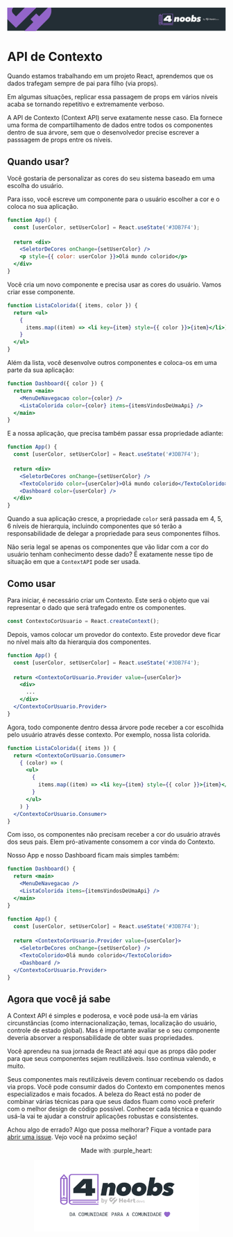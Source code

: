 <p align="center">
  <a href="https://github.com/he4rt/4noobs" target="_blank">
    <img src="../../assets/global/header-4noobs.svg">
  </a>
</p>

# API de Contexto

Quando estamos trabalhando em um projeto React, aprendemos que os dados trafegam sempre de pai para filho (via props).

Em algumas situações, replicar essa passagem de props em vários níveis acaba se tornando repetitivo e extremamente verboso.

A API de Contexto (Context API) serve exatamente nesse caso. Ela fornece uma forma de compartilhamento de dados entre todos os componentes dentro de sua árvore, sem que o desenvolvedor precise escrever a passsagem de props entre os níveis.

## Quando usar?

Você gostaria de personalizar as cores do seu sistema baseado em uma escolha do usuário.

Para isso, você escreve um componente para o usuário escolher a cor e o coloca no sua aplicação.

```jsx
function App() {
  const [userColor, setUserColor] = React.useState('#3DB7F4');

  return <div>
    <SeletorDeCores onChange={setUserColor} />
    <p style={{ color: userColor }}>Olá mundo colorido</p>
  </div>
}
```

Você cria um novo componente e precisa usar as cores do usuário. Vamos criar esse componente.

```jsx
function ListaColorida({ items, color }) {
  return <ul>
    {
      items.map((item) => <li key={item} style={{ color }}>{item}</li>)
    }
  </ul>
}
```

Além da lista, você desenvolve outros componentes e coloca-os em uma parte da sua aplicação:

```jsx
function Dashboard({ color }) {
  return <main>
    <MenuDeNavegacao color={color} />
    <ListaColorida color={color} items={itemsVindosDeUmaApi} />
  </main>
}
```

E a nossa aplicação, que precisa também passar essa propriedade adiante:

```jsx
function App() {
  const [userColor, setUserColor] = React.useState('#3DB7F4');

  return <div>
    <SeletorDeCores onChange={setUserColor} />
    <TextoColorido color={userColor}>Olá mundo colorido</TextoColorido>
    <Dashboard color={userColor} />
  </div>
}
```

Quando a sua aplicação cresce, a propriedade `color` será passada em 4, 5, 6 níveis de hierarquia, incluindo componentes que só terão a responsabilidade de delegar a propriedade para seus componentes filhos.

Não seria legal se apenas os componentes que vão lidar com a cor do usuário tenham conhecimento desse dado? É exatamente nesse tipo de situação em que a `ContextAPI` pode ser usada.

## Como usar

Para iniciar, é necessário criar um Contexto. Este será o objeto que vai representar o dado que será trafegado entre os componentes.

```javascript
const ContextoCorUsuario = React.createContext();
```

Depois, vamos colocar um provedor do contexto. Este provedor deve ficar no nível mais alto da hierarquia dos componentes.

```jsx
function App() {
  const [userColor, setUserColor] = React.useState('#3DB7F4');

  return <ContextoCorUsuario.Provider value={userColor}>
    <div>
      ...
    </div>
  </ContextoCorUsuario.Provider>
}
```

Agora, todo componente dentro dessa árvore pode receber a cor escolhida pelo usuário através desse contexto. Por exemplo, nossa lista colorida.

```jsx
function ListaColorida({ items }) {
  return <ContextoCorUsuario.Consumer>
    { (color) => (
      <ul>
        {
          items.map((item) => <li key={item} style={{ color }}>{item}</li>)
        }
      </ul>
    ) }
  </ContextoCorUsuario.Consumer>
}
```

Com isso, os componentes não precisam receber a cor do usuário através dos seus pais. Elem pró-ativamente consomem a cor vinda do Contexto.

Nosso App e nosso Dashboard ficam mais simples também:

```jsx
function Dashboard() {
  return <main>
    <MenuDeNavegacao />
    <ListaColorida items={itemsVindosDeUmaApi} />
  </main>
}
```

```jsx
function App() {
  const [userColor, setUserColor] = React.useState('#3DB7F4');

  return <ContextoCorUsuario.Provider value={userColor}>
    <SeletorDeCores onChange={setUserColor} />
    <TextoColorido>Olá mundo colorido</TextoColorido>
    <Dashboard />
  </ContextoCorUsuario.Provider>
}
```

## Agora que você já sabe

A Context API é simples e poderosa, e você pode usá-la em várias circunstâncias (como internacionalização, temas, localização do usuário, controle de estado global). Mas é importante avaliar se o seu componente deveria absorver a responsabilidade de obter suas propriedades.

Você aprendeu na sua jornada de React até aqui que as props dão poder para que seus componentes sejam reutilizáveis. Isso continua valendo, e muito.

Seus componentes mais reutilizáveis devem continuar recebendo os dados via props. Você pode consumir dados do Contexto em componentes menos especializados e mais focados. A beleza do React está no poder de combinar várias técnicas para que seus dados fluam como você preferir com o melhor design de código possível. Conhecer cada técnica e quando usá-la vai te ajudar a construir aplicações robustas e consistentes.


Achou algo de errado? Algo que possa melhorar? Fique a vontade para [abrir uma issue](https://github.com/he4rt/react4noobs/issues). Vejo você na próximo seção!

<p align="center">Made with :purple_heart:</p>

<p align="center">
  <a href="https://github.com/he4rt/4noobs" target="_blank">
    <img src="../../assets/global/footer-4noobs.svg" width="380">
  </a>
</p>
